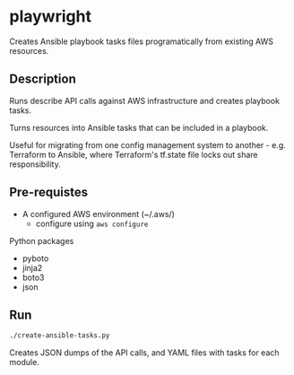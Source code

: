 # playwright
Creates Ansible playbook tasks files programatically from existing AWS resources.

## Description

Runs describe API calls against AWS infrastructure and creates playbook tasks.

Turns resources into Ansible tasks that can be included in a playbook.

Useful for migrating from one config management system to another - e.g. Terraform to Ansible, where Terraform's tf.state file locks out share responsibility.

## Pre-requistes

- A configured AWS environment (~/.aws/)
  - configure using `aws configure`

Python packages
- pyboto
- jinja2
- boto3
- json

## Run

```bash
./create-ansible-tasks.py
```

Creates JSON dumps of the API calls, and YAML files with tasks for each module.
